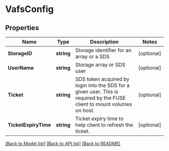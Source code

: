 # VafsConfig

## Properties

Name | Type | Description | Notes
------------ | ------------- | ------------- | -------------
**StorageID** | **string** | Storage identifier for an array or a SDS | [optional] 
**UserName** | **string** | Storage array or SDS user | [optional] 
**Ticket** | **string** | SDS token acquired by login into the SDS for a given user. This is required by the FUSE client to mount volumes on host. | [optional] 
**TicketExpiryTime** | **string** | Ticket expiry time to help client to refresh the ticket. | [optional] 

[[Back to Model list]](../README.md#documentation-for-models) [[Back to API list]](../README.md#documentation-for-api-endpoints) [[Back to README]](../README.md)


